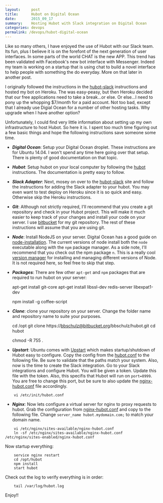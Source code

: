 ```yaml
---
layout:     post
title:      Hubot on Digital Ocean
date:       2015_09_17
summary:    Hosting Hubot with Slack integration on Digital Ocean
categories: devops
permalink: /devops/hubot-digital-ocean
---
```


Like so many others, I have enjoyed the use of Hubot with our Slack team.  Its fun, plus I believe it is on the forefont of the next generation of user interfaces.  In some parts of the world CHAT is the new APP.  This trend has been validated with Facebook's new bot interface with Messenger.  Indeed my team is working on a startup that is using chat to build a novel interface to help people with something the do everyday.  More on that later in another post.

I originally followed the instructions in the [hubot-slack] instructions and hosted my bot on Heroku.  The was easy-peasy, but then Heroku decided that our free applications need to take a break...or else.  Or else...I need to pony up the whopping $7/month for a paid account.  Not too bad, except that I already use Digial Ocean for a number of other hosting tasks.  Why upgrade when I have another option?

Unfortunately, I could find very little information about setting up my own infrastructure to host Hubot.  So here it is.  I spent too much time figuring out a few basic things and hope the following instructions save someone some time.


* **_Digital Ocean_**:  Setup your Digital Ocean droplet.  These instructions are for Ubuntu 14.04.  I won't spend any time here going over that setup.  There is plenty of good documentation on that topic.

* **_Hubot_**: Setup hubot on your local computer by following the [hubot] instructions.  The documentation is pretty easy to follow.

* **_Slack Adapter_**: Next, mosey on over to the [hubot-slack] site and follow the instructions for adding the Slack adapter to your hubot.  You may even want to test deploy on Heroku since it is so quick and easy.  Otherwise skip the Heroku instructions.

* **_Git_**: Although not strictly required, I'll recommend that you create a git repository and check in your Hubot project.  This will make it much easier to keep track of your changes and install your code on your server.  I use [bitbucket] for my git repository.  The rest of these instructions will assume that you are using git.

* **_Node_**: Install NodeJS on your server.  Digital Ocean has a good guide on [node-installation].  The current versions of node install both the `node` executable along with the `npm` package manager.  As a side note, I'll recommend that you check out the npm package `n`.  This is a really cool [version manager] for installing and managing different versions of Node.  It is not required here, so feel free to skip that step.

* **_Packages_**: There are few other `apt-get` and `npm` packages that are required to run hubot on your server:

    apt-get install git-core
    apt-get install libssl-dev redis-server libexpat1-dev

    npm install -g coffee-script

* **_Clone_**: clone your repository on your server.  Change the folder name and repository name to suite your purposes.

    cd /opt
    git clone https://bbschulz@bitbucket.org/bbschulz/hubot.git
    cd hubot

    chmod -R 755 .

* **_Upstart_**: Ubuntu comes with [Upstart] which makes startup/shutdown of Hubot easy to configure.  Copy the config from the [hubot.conf] to the following file.  Be sure to validate that the paths match your system.  Also, now is the time to create the Slack integration.  Go to your Slack integrations and configure Hubot.  You will be given a token.  Update this file with the token.  Also, this specifis that Hubot will run on `port=8999`.  You are free to change this port, but be sure to also update the [nginx-hubot.conf] file accordingly.

```
    vi /etc/init/hubot.conf
```

* **_Nginx_**: Now lets configure a virtual server for nginx to proxy requests to hubot.  Grab the configuration from [nginx-hubot.conf] and copy to the following file.  Change `server_name hubot.mydomain.com;` to match your domain name.

```
    vi /etc/nginx/sites-available/nginx-hubot.conf
    ln -sf /etc/nginx/sites-available/nginx-hubot.conf /etc/nginx/sites-enabled/nginx-hubot.conf
```

Now startup everything:

```
    service nginx restart
    cd /opt/hubot
    npm install
    start hubot
```

Check out the log to verify everything is in order:

```
    tail /var/log/hubot.log
```

Enjoy!!


[hubot-slack]: https://github.com/slackhq/hubot-slack
[hubot]: https://hubot.github.com/docs/
[node-installation]: https://www.digitalocean.com/community/tutorials/how-to-install-node-js-on-an-ubuntu-14-04-server
[version manager]: https://www.npmjs.com/package/n
[bitbucket]: https://bitbucket.org/
[Upstart]: http://upstart.ubuntu.com/
[gist]: https://gist.github.com/lookingcloudy/c05d2239d97f46f608b6
[hubot.conf]: https://gist.github.com/lookingcloudy/c05d2239d97f46f608b6#file-hubot-conf
[nginx-hubot.conf]: https://gist.github.com/lookingcloudy/c05d2239d97f46f608b6#file-nginx-hubot-conf

